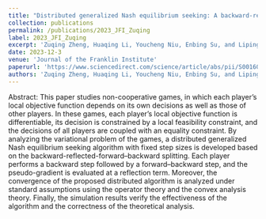 ```yaml
---
title: "Distributed generalized Nash equilibrium seeking: A backward-reflected-forward-backward-based algorithm"
collection: publications
permalink: /publications/2023_JFI_Zuqing
label: 2023_JFI_Zuqing
excerpt: 'Zuqing Zheng, Huaqing Li, Youcheng Niu, Enbing Su, and Liping Feng'
date: 2023-12-3
venue: 'Journal of the Franklin Institute'
paperurl: 'https://www.sciencedirect.com/science/article/abs/pii/S0016003223007482'
authors: 'Zuqing Zheng, Huaqing Li, Youcheng Niu, Enbing Su, and Liping Feng'
---
```


Abstract: This paper studies non-cooperative games, in which each player’s local objective function depends on its own decisions as well as those of other players. In these games, each player’s local objective function is differentiable, its decision is constrained by a local feasibility constraint, and the decisions of all players are coupled with an equality constraint. By analyzing the variational problem of the games, a distributed generalized Nash equilibrium seeking algorithm with fixed step sizes is developed based on the backward-reflected-forward–backward splitting. Each player performs a backward step followed by a forward–backward step, and the pseudo-gradient is evaluated at a reflection term. Moreover, the convergence of the proposed distributed algorithm is analyzed under standard assumptions using the operator theory and the convex analysis theory. Finally, the simulation results verify the effectiveness of the algorithm and the correctness of the theoretical analysis.
